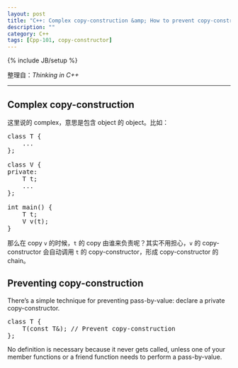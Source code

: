 ```yaml
---
layout: post
title: "C++: Complex copy-construction &amp; How to prevent copy-construction (thus preventing pass-by-value)"
description: ""
category: C++
tags: [Cpp-101, copy-constructor]
---
```

{% include JB/setup %}

整理自：_Thinking in C++_

-----

## Complex copy-construction

这里说的 complex，意思是包含 object 的 object。比如：

<pre class="prettyprint linenums">
class T {
	...
};

class V {
private: 
	T t;
	...
};

int main() {
	T t;
	V v(t);
}
</pre>

那么在 copy `v` 的时候，`t` 的 copy 由谁来负责呢？其实不用担心，`v` 的 copy-constructor 会自动调用 `t` 的 copy-constructor，形成 copy-constructor 的 chain。

## Preventing copy-construction

There’s a simple technique for preventing pass-by-value: declare a private copy-constructor.

<pre class="prettyprint linenums">
class T {
	T(const T&); // Prevent copy-construction
};
</pre>

No definition is necessary because it never gets called, unless one of your member functions or a friend function needs to perform a pass-by-value. 